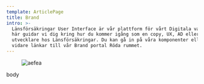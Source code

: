 ```yaml
---
template: ArticlePage
title: Brand
intro: >-
  Länsförsäkringar User Interface är vår plattform för vårt Digitala varumärke.
  här guidar vi dig kring hur du kommer igång som en copy, UX, AD eller frontend
  utvecklare hos Länsförsäkringar. Du kan gå in på våra komponenter eller hittar
  vidare länkar till vår Brand portal Röda rummet.
---
```

<figure class="Image Image__background"><img src="/img/apps.jpg" alt="aefea"><figcaption><div class="Image__caption"></div></figcaption></figure>

body
